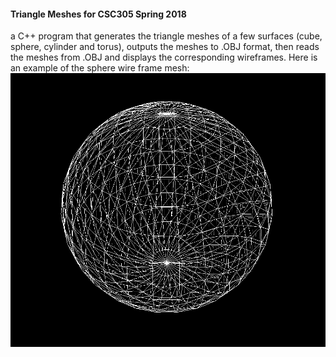 #### Triangle Meshes for CSC305 Spring 2018

a C++ program that generates the triangle meshes of a few surfaces (cube, sphere, cylinder and torus), outputs the meshes to .OBJ format, then reads the meshes from .OBJ and displays the corresponding wireframes. Here is an example of the sphere wire frame mesh: ![](/TriangleMeshes/SampleSphereWireFrameMesh.png)
